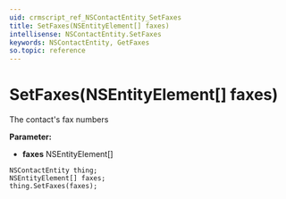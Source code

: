 ```yaml
---
uid: crmscript_ref_NSContactEntity_SetFaxes
title: SetFaxes(NSEntityElement[] faxes)
intellisense: NSContactEntity.SetFaxes
keywords: NSContactEntity, GetFaxes
so.topic: reference
---
```


# SetFaxes(NSEntityElement[] faxes)

The contact's fax numbers

**Parameter:** 
* **faxes** NSEntityElement[]

```crmscript
NSContactEntity thing;
NSEntityElement[] faxes;
thing.SetFaxes(faxes);
```

